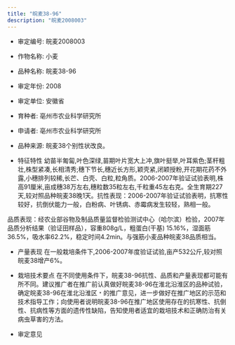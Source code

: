 ```yaml
---
title: "皖麦38-96"
description: "皖麦2008003"
---
```

* 审定编号:  皖麦2008003

*  作物名称:  小麦

*  品种名称:  皖麦38-96

*  审定年份:  2008

*  审定单位:  安徽省

* 育种者:  亳州市农业科学研究所

*  申请者:  亳州市农业科学研究所

*  品种来源:  皖麦38个别性状改良。

*  特征特性
幼苗半匍匐,叶色深绿,苗期叶片宽大上冲,旗叶挺举,叶耳紫色;茎杆粗壮,株型紧凑,长相清秀;穗下节长,穗近长方形,颖壳紧,闭颖授粉,开花期花药不外露,小穗排列较稀,长芒、白壳、白粒,粒角质。2006-2007年验证试验表明,株高91厘米,亩成穗38万左右,穗粒数35粒左右,千粒重45左右克。全生育期227天,较对照品种皖麦38晚1天。抗性表现：2006-2007年验证试验表明，抗寒性较好，抗倒伏能力一般，白粉病、叶锈病、赤霉病发生较轻，熟相一般。
品质表现：经农业部谷物及制品质量监督检验测试中心（哈尔滨）检验，2007年品质分析结果（验证田样品），容重808g/L，粗蛋白(干基) 15.16%，湿面筋36.5%，吸水率62.2%，稳定时间4.2min。与强筋小麦品种皖麦38品质相当。

*  产量表现
在一般栽培条件下,2006-2007年度验证试验,亩产532公斤,较对照皖麦38增产6%。

*  栽培技术要点
在不同使用条件下，皖麦38-96抗性、品质和产量表现都可能有所不同。建议推广者在推广前认真做好皖麦38-96在淮北沿淮区的品种试验，确定皖麦38-96在淮北沿淮区﹡的推广意见，进一步做好在推广地区的示范和技术指导工作；向使用者说明皖麦38-96在推广地区使用存在的抗寒性、抗倒性、抗病性等方面的遗传性缺陷，告知使用者适宜的栽培技术和正确防治有关病虫草害的方法。

*  审定意见

